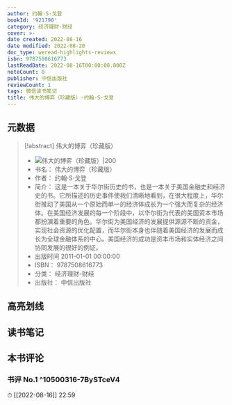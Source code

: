 ```yaml
---
author: 约翰·S·戈登
bookId: '921790'
category: 经济理财-财经
cover: >-
date created: 2022-08-16
date modified: 2022-08-20
doc_type: weread-highlights-reviews
isbn: 9787508616773
lastReadDate: 2022-08-16T00:00:00.000Z
noteCount: 0
publisher: 中信出版社
reviewCount: 1
tags: 微信读书笔记
title: 伟大的博弈（珍藏版）-约翰·S·戈登
---
```


## 元数据

> [!abstract] 伟大的博弈（珍藏版）
> - ![ 伟大的博弈（珍藏版）|200](https://wfqqreader-1252317822.image.myqcloud.com/cover/790/921790/t7_921790.jpg)
> - 书名： 伟大的博弈（珍藏版）
> - 作者： 约翰·S·戈登
> - 简介： 这是一本关于华尔街历史的书，也是一本关于美国金融史和经济史的书。它所描述的历史事件使我们清晰地看到，在很大程度上，华尔街推动了美国从一个原始而单一的经济体成长为一个强大而复杂的经济体。在美国经济发展的每一个阶段中，以华尔街为代表的美国资本市场都扮演着重要的角色。华尔街为美国经济的发展提供源源不断的资金，实现社会资源的优化配置，而华尔街本身也伴随着美国经济的发展而成长为全球金融体系的中心。美国经济的成功是资本市场和实体经济之间协同发展的很好的例证。
> - 出版时间 2011-01-01 00:00:00
> - ISBN： 9787508616773
> - 分类： 经济理财-财经
> - 出版社： 中信出版社

## 高亮划线

## 读书笔记

## 本书评论

### 书评 No.1 ^10500316-7BySTceV4

⏱ [[2022-08-16]] 22:59
